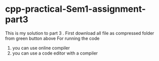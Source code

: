 # cpp-practical-Sem1-assignment-part3
This is my solution to part 3 .
First download all file as compressed folder from green button above
For running the code 
1) you can use online compiler
2) you can use a code editor with  a compiler
